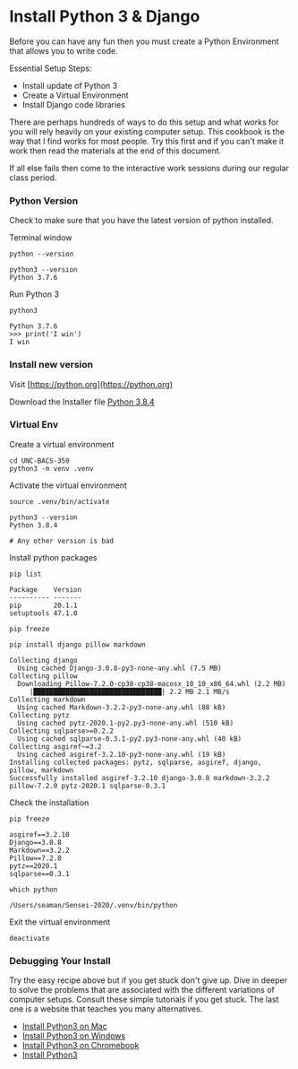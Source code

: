 # Install Python 3 & Django

Before you can have any fun then you must create a Python Environment that allows you
to write code.

Essential Setup Steps:

* Install update of Python 3
* Create a Virtual Environment
* Install Django code libraries

There are perhaps hundreds of ways to do this setup and what works for you will rely
heavily on your existing computer setup.  This cookbook is the way that I find works 
for most people.  Try this first and if you can't make it work then read the materials
at the end of this document.

If all else fails then come to the interactive work sessions during our regular class 
period.
 

### Python Version 

Check to make sure that you have the latest version of python installed.

Terminal window

    python --version 
    
    python3 --version
    Python 3.7.6
    
Run Python 3

    python3
    
    Python 3.7.6
    >>> print('I win')
    I win
    
### Install new version

Visit [https://python.org](https://python.org)

Download the Installer file [Python 3.8.4](https://www.python.org/downloads/release/python-384/)


### Virtual Env

Create a virtual environment

    cd UNC-BACS-350
    python3 -m venv .venv
    
Activate the virtual environment

    source .venv/bin/activate

    python3 --version
    Python 3.8.4
    
    # Any other version is bad

Install python packages

    pip list
    
    Package    Version
    ---------- -------
    pip        20.1.1
    setuptools 47.1.0
    
    pip freeze
    
    pip install django pillow markdown
    
    Collecting django
      Using cached Django-3.0.8-py3-none-any.whl (7.5 MB)
    Collecting pillow
      Downloading Pillow-7.2.0-cp38-cp38-macosx_10_10_x86_64.whl (2.2 MB)
         |████████████████████████████████| 2.2 MB 2.1 MB/s 
    Collecting markdown
      Using cached Markdown-3.2.2-py3-none-any.whl (88 kB)
    Collecting pytz
      Using cached pytz-2020.1-py2.py3-none-any.whl (510 kB)
    Collecting sqlparse>=0.2.2
      Using cached sqlparse-0.3.1-py2.py3-none-any.whl (40 kB)
    Collecting asgiref~=3.2
      Using cached asgiref-3.2.10-py3-none-any.whl (19 kB)
    Installing collected packages: pytz, sqlparse, asgiref, django, pillow, markdown
    Successfully installed asgiref-3.2.10 django-3.0.8 markdown-3.2.2 pillow-7.2.0 pytz-2020.1 sqlparse-0.3.1

Check the installation

    pip freeze
    
    asgiref==3.2.10
    Django==3.0.8
    Markdown==3.2.2
    Pillow==7.2.0
    pytz==2020.1
    sqlparse==0.3.1

    which python
    
    /Users/seaman/Sensei-2020/.venv/bin/python

Exit the virtual environment

    deactivate
    
    
### Debugging Your Install

Try the easy recipe above but if you get stuck don't give up.  Dive in deeper to solve the
problems that are associated with the different variations of computer setups.
Consult these simple tutorials if you get stuck.  The last one is a website that teaches you 
many alternatives.

* [Install Python3 on Mac](https://wsvincent.com/install-python3-mac/)
* [Install Python3 on Windows](https://wsvincent.com/install-python3-windows/)
* [Install Python3 on Chromebook](https://wsvincent.com/install-python3-chromebook/)
* [Install Python3](https://installpython3.com)
    